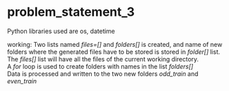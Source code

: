 # problem_statement_3

Python libraries used are os, datetime

working:
Two lists named <i>files=[]</i> and <i>folders[]</i> is created, and name of new folders where the generated files have to be stored is stored in <i>folder[]</i> list. <br> 
The <i>files[]</i> list will have all the files of the current working directory. <br>
A <i>for</i> loop is used to create folders with names in the list <i>folders[]</i> <br>
Data is processed and written to the two new folders <i>odd_train</i> and <i>even_train</i>
